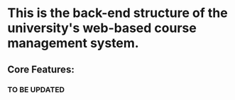 # This is the back-end structure of the university's web-based course management system.

## Core Features:

### TO BE UPDATED
